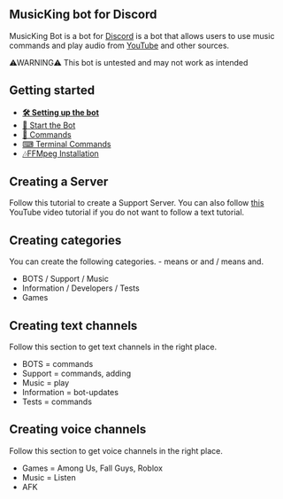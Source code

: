 ## MusicKing bot for Discord

MusicKing Bot is a bot for [Discord](https://discord.com/) is a bot that allows users
to use music commands and play audio from [YouTube](https://www.youtube.com/)
and other sources.



⚠WARNING⚠ This bot is untested and may not work as intended



## Getting started
* **[🛠️ Setting up the bot](docs/setup.md)**
* [📝 Start the Bot](docs/start-the-bot.md)
* [🤖 Commands](docs/cmds.md)
* [⌨ Terminal Commands](docs/cmds.md)
* [🎶FFMpeg Installation](docs/ffmpeg.md)

## Creating a Server

Follow this tutorial to create a Support Server. You can also follow [this](https://www.youtube.com/watch?v=6L3q-vNGvxM&list=PLJhKm56OTQNfVdk9wiebTmDrbuB6L5ZQ5&index=7) YouTube
video tutorial if you do not want to follow a text tutorial.

## Creating categories
You can create the following categories. - means or and / means and.
- BOTS / Support / Music
- Information / Developers / Tests
- Games

## Creating text channels
Follow this section to get text channels in the right place.

- BOTS = commands
- Support = commands, adding
- Music = play
- Information = bot-updates
- Tests = commands

## Creating voice channels
Follow this section to get voice channels in the right place.

- Games = Among Us, Fall Guys, Roblox
- Music = Listen
- AFK

